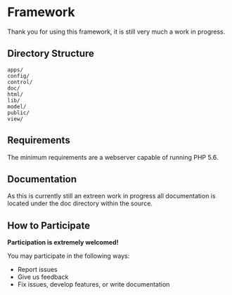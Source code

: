 Framework
=========

Thank you for using this framework, it is still very much a work in progress.


Directory Structure
-------------------

```
apps/
config/
control/
doc/
html/
lib/
model/
public/
view/
```


Requirements
------------

The minimum requirements are a webserver capable of running PHP 5.6.


Documentation
-------------

As this is currently still an extreen work in progress all documentation is located under the doc directory within the source.


How to Participate
------------------

**Participation is extremely welcomed!**

You may participate in the following ways:

* Report issues
* Give us feedback
* Fix issues, develop features, or write documentation